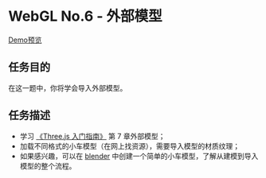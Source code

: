 # WebGL No.6 - 外部模型

[Demo预览](http://pwcong.me/IFE2017-EXAMS/src/ECharts&WebVR/WebGL-06/)

## 任务目的
在这一题中，你将学会导入外部模型。

## 任务描述
* 学习 [《Three.js 入门指南》](http://www.ituring.com.cn/article/47975) 第 7 章外部模型；
* 加载不同格式的小车模型（在网上找资源），需要导入模型的材质纹理；
* 如果感兴趣，可以在 [blender](https://www.blender.org/) 中创建一个简单的小车模型，了解从建模到导入模型的整个流程。